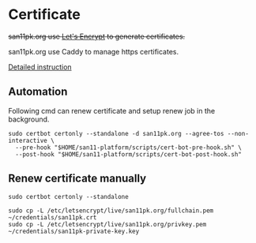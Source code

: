 # Certificate
~~san11pk.org use [Let's Encrypt](https://letsencrypt.org/) to generate certificates.~~

san11pk.org use Caddy to manage https certificates.

[Detailed instruction](https://certbot.eff.org/instructions?ws=other&os=ubuntufocal)

## Automation

Following cmd can renew certificate and setup renew job in the background.

```
sudo certbot certonly --standalone -d san11pk.org --agree-tos --non-interactive \
  --pre-hook "$HOME/san11-platform/scripts/cert-bot-pre-hook.sh" \
  --post-hook "$HOME/san11-platform/scripts/cert-bot-post-hook.sh"
```

## Renew certificate manually



```
sudo certbot certonly --standalone

sudo cp -L /etc/letsencrypt/live/san11pk.org/fullchain.pem ~/credentials/san11pk.crt
sudo cp -L /etc/letsencrypt/live/san11pk.org/privkey.pem ~/credentials/san11pk-private-key.key
```
